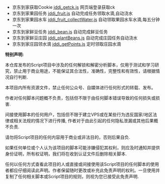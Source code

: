 * 京东到家获取Cookie [jddj_getck.js](https://github.com/717785320/-/blob/main/jddj_getck.js) 网页端登录获取ck
* 京东到家果园任务 [jddj_fruit.js](https://github.com/717785320/-/blob/main/jddj_fruit.js) 自动完成任务领取水滴,自动浇水
* 京东到家果园水车 [jddj_fruit_collectWater.js](https://github.com/717785320/-/blob/main/jddj_fruit_collectWater.js) 自动领取果园水车水滴,每五分钟一次
* 京东到家鲜豆任务 [jddj_bean.js](https://github.com/717785320/-/blob/main/jddj_bean.js) 自动完成鲜豆任务
* 京东到家鲜豆庄园 [jddj_plantBeans.js](https://github.com/717785320/-/blob/main/jddj_plantBeans.js) 自动完成庄园任务自动浇水
* 京东到家庄园领水滴 [jddj_getPoints.js](https://github.com/717785320/-/blob/main/jddj_getPoints.js) 定时领取庄园水滴


**特别声明:** 
 
本仓库发布的Script项目中涉及的任何解锁和解密分析脚本，仅用于测试和学习研究，禁止用于商业用途，不能保证其合法性，准确性，完整性和有效性，请根据情况自行判断.

本项目内所有资源文件，禁止任何公众号、自媒体进行任何形式的转载、发布。

作者对任何脚本问题概不负责，包括但不限于由任何脚本错误导致的任何损失或损害.

间接使用脚本的任何用户，包括但不限于建立VPS或在某些行为违反国家/地区法律或相关法规的情况下进行传播, 作者对于由此引起的任何隐私泄漏或其他后果概不负责.

请勿将Script项目的任何内容用于商业或非法目的，否则后果自负.

如果任何单位或个人认为该项目的脚本可能涉嫌侵犯其权利，则应及时通知并提供身份证明，所有权证明，我们将在收到认证文件后删除相关脚本.

任何以任何方式查看此项目的人或直接或间接使用该Script项目的任何脚本的使用者都应仔细阅读此声明。作者保留随时更改或补充此免责声明的权利。一旦使用并复制了任何相关脚本或Script项目的规则，则视为您已接受此免责声明.
